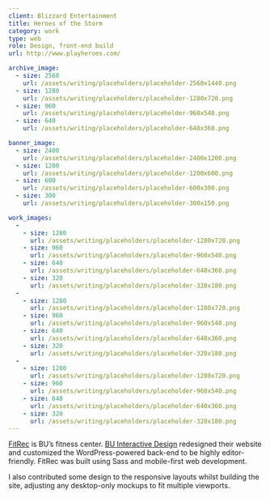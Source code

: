 ```yaml
---
client: Blizzard Entertainment
title: Heroes of the Storm
category: work
type: web
role: Design, front-end build
url: http://www.playheroes.com/

archive_image:
  - size: 2560
    url: /assets/writing/placeholders/placeholder-2560x1440.png
  - size: 1280
    url: /assets/writing/placeholders/placeholder-1280x720.png
  - size: 960
    url: /assets/writing/placeholders/placeholder-960x540.png
  - size: 640
    url: /assets/writing/placeholders/placeholder-640x360.png

banner_image:
  - size: 2400
    url: /assets/writing/placeholders/placeholder-2400x1200.png
  - size: 1200
    url: /assets/writing/placeholders/placeholder-1200x600.png
  - size: 600
    url: /assets/writing/placeholders/placeholder-600x300.png
  - size: 300
    url: /assets/writing/placeholders/placeholder-300x150.png

work_images:
  -
    - size: 1280
      url: /assets/writing/placeholders/placeholder-1280x720.png
    - size: 960
      url: /assets/writing/placeholders/placeholder-960x540.png
    - size: 640
      url: /assets/writing/placeholders/placeholder-640x360.png
    - size: 320
      url: /assets/writing/placeholders/placeholder-320x180.png
  -
    - size: 1280
      url: /assets/writing/placeholders/placeholder-1280x720.png
    - size: 960
      url: /assets/writing/placeholders/placeholder-960x540.png
    - size: 640
      url: /assets/writing/placeholders/placeholder-640x360.png
    - size: 320
      url: /assets/writing/placeholders/placeholder-320x180.png
  -
    - size: 1280
      url: /assets/writing/placeholders/placeholder-1280x720.png
    - size: 960
      url: /assets/writing/placeholders/placeholder-960x540.png
    - size: 640
      url: /assets/writing/placeholders/placeholder-640x360.png
    - size: 320
      url: /assets/writing/placeholders/placeholder-320x180.png
---
```


[FitRec](http://www.bu.edu/fitrec/) is BU’s fitness center. <a href="http://www.bu.edu/interactive-design/">BU Interactive Design</a> redesigned their website and customized the WordPress-powered back-end to be highly editor-friendly. FitRec was built using Sass and mobile-first web development.

I also contributed some design to the responsive layouts whilst building the site, adjusting any desktop-only mockups to fit multiple viewports.
